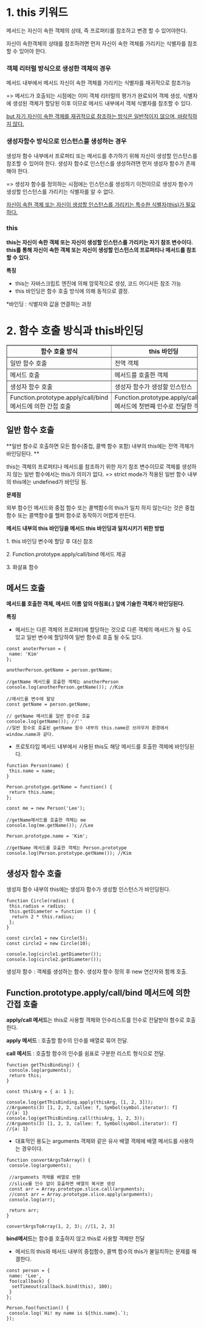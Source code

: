 # 1\. this 키워드

메서드는 자신이 속한 객체의 상태, 즉 프로퍼티를 참조하고 변경 할 수 있어야한다.

자신이 속한객체의 상태를 참조하려면 먼저 자신이 속한 객체를 가리키는 식별자를 참조할 수 있어야 한다.

### 객체 리터럴 방식으로 생성한 객체의 경우 

메서드 내부에서 메서드 자신이 속한 객체를 가리키는 식별자를 재귀적으로 참조가능

\=> 메서드가 호출되는 시점에는 이미 객체 리터럴의 평가가 완료되어 객체 생성, 식별자에 생성된 객체가 할당된 이후 이므로 메서드 내부에서 객체 식별자를 참조할 수 있다.

<u>but 자기 자신이 속한 객체를 재귀적으로 참조하는 방식은 일반적이지 않으며, 바람직하지 않다.</u>

### 생성자함수 방식으로 인스턴스를 생성하는 경우

생성자 함수 내부에서 프로퍼티 또는 메서드를 추가하기 위해 자신이 생성할 인스턴스를 참조할 수 있어야 한다. 생성자 함수로 인스턴스를 생성하려면 먼저 생성자 함수가 존재해야 한다.

\=> 생성자 함수를 정의하는 시점에는 인스턴스를 생성하기 이전이므로 생성자 함수가 생성할 인스턴스를 가리키는 식별자를 알 수 없다.

<u>자신이 속한 객체 또는 자신이 생성할 인스턴스를 가리키는 특수한 식별자(this)가 필요하다.</u>

### this

**this는 자신이 속한 객체 또는 자신이 생성할 인스턴스를 가리키는 자기 참조 변수이다. this를 통해 자신이 속한 객체 또는 자신이 생성할 인스턴스의 프로퍼티나 메서드를 참조 할 수 있다.**

**특징**

- this는 자바스크립트 엔진에 의해 암묵적으로 생성, 코드 어디서든 참조 가능
- this 바인딩은 함수 호출 방식에 의해 동적으로 결정.

\*바인딩 : 식별자와 값을 연결하는 과정

# 2\. 함수 호출 방식과 this바인딩

<table style="border-collapse: collapse; width: 100%;" border="1" data-ke-align="alignLeft"><tbody><tr><td style="width: 50%; text-align: center;"><b>함수 호출 방식</b></td><td style="width: 50%; text-align: center;"><b>this 바인딩</b></td></tr><tr><td style="width: 50%;">일반 함수 호출</td><td style="width: 50%;">전역 객체&nbsp;</td></tr><tr><td style="width: 50%;">메서드 호출</td><td style="width: 50%;">메서드를 호출한 객체</td></tr><tr><td style="width: 50%;">생성자 함수 호출</td><td style="width: 50%;">생성자 함수가 생성할 인스턴스</td></tr><tr><td style="width: 50%;">Function.prototype.apply/call/bind 메서드에 의한 간접 호출</td><td style="width: 50%;">Function.prototype.apply/call/bind 메서드에 첫번째 인수로 전달한 객체</td></tr></tbody></table>

## 일반 함수 호출

**일반 함수로 호출하면 모든 함수(중첩, 콜백 함수 포함) 내부의 this에는 전역 객체가 바인딩된다. **

this는 객체의 프로퍼티나 메서드를 참조하기 위한 자기 참조 변수이므로 객체를 생성하지 않는 일반 함수에서는 this가 의미가 없다. => strict mode가 적용된 일반 함수 내부의 this에는 undefined가 바인딩 됨.

**문제점**

외부 함수인 메서드와 중접 함수 또는 콜백함수의 this가 일치 하지 않는다는 것은 중첩 함수 또는 콜백함수를 헬퍼 함수로 동작하기 어렵게 만든다.

**메서드 내부의 this 바인딩을 메서드 this 바인딩과 일치시키기 위한 방법**

1\. this 바인딩 변수에 할당 후 대신 참조

2\. Function.prototype.apply/call/bind 메서드 제공

3\. 화살표 함수

## 메서드 호출

**메서드를 호출한 객체, 메서드 이름 앞의 마침표(.) 앞에 기술한 객체가 바인딩된다.**

**특징**

- 메서드는 다른 객체의 프로퍼티에 할당하는 것으로 다른 객체의 메서드가 될 수도 있고 일반 변수에 할당하여 일반 함수로 호출 될 수도 있다.

```
const anoterPerson = {
 name: 'Kim'
};

anotherPerson.getName = person.getName;

//getName 메서드를 호출한 객체는 anotherPerson
console.log(anotherPerson.getName()); //Kim

//메서드를 변수에 할당
const getName = person.getName;

// getName 메서드를 일반 함수로 호출
console.log(getName()); //''
//일반 함수로 호출된 getName 함수 내부의 this.name은 브라우저 환경에서 window.name과 같다.
```

- 프로토타입 메서드 내부에서 사용된 this도 해당 메서드를 호출한 객체에 바인딩된다.

```
function Person(name) {
 this.name = name;
}

Person.prototype.getName = function() {
 return this.name;
};

const me = new Person('Lee');

//getName메서드를 호출한 객체는 me
console.log(me.getName()); //Lee

Person.prototype.name = 'Kim';

//getName 메서드를 호출한 객체는 Person.prototype
console.log(Person.prototype.getName()); //Kim
```

## 생성자 함수 호출

생성자 함수 내부의 this에는 생성자 함수가 생성할 인스턴스가 바인딩된다.

```
function Circle(radius) {
 this.radius = radius;
 this.getDiameter = function () {
  return 2 * this.radius;
 };
}

const circle1 = new Circle(5);
const circle2 = new Circle(10);

console.log(circle1.getDiameter());
console.log(circle2.getDiameter());
```

생성자 함수 : 객체를 생성하는 함수. 생성자 함수 정의 후 new 연산자와 함께 호출.

## Function.prototype.apply/call/bind 메서드에 의한 간접 호출

**apply/call 메서드**는 this로 사용할 객체와 인수리스트를 인수로 전달받아 함수로 호출한다.

**apply 메서드** : 호출할 함수의 인수를 배열로 묶어 전달.

**call 메서드** : 호출할 함수의 인수를 쉼표로 구분한 리스트 형식으로 전달.

```
function getThisBinding() {
 console.log(arguments);
 return this;
}

const thisArg = { a: 1 };

console.log(getThisBinding.apply(thisArg, [1, 2, 3]));
//Arguments(3) [1, 2, 3, callee: f, Symbol(symbol.iterator): f]
//{a: 1}
console.log(getThisBinding.call(thisArg, 1, 2, 3));
//Arguments(3) [1, 2, 3, callee: f, Symbol(symbol.iterator): f]
//{a: 1}
```

- 대표적인 용도는 arguments 객체와 같은 유사 배열 객체에 배열 메서드를 사용하는 경우이다.

```
function convertArgsToArray() {
 console.log(arguments);

 //argumnets 객체를 배열로 반환
 //slice를 인수 없이 호출하면 배열의 복사본 생성
 const arr = Array.prototype.slice.call(arguments);
 //const arr = Array.prototype.slice.apply(arguments);
 console.log(arr);

 return arr;
}

convertArgsToArray(1, 2, 3); //[1, 2, 3]
```

**bind메서드**는 함수를 호출하지 않고 this로 사용할 객체만 전달

- 메서드의 this와 메서드 내부의 중첩함수, 콜백 함수의 this가 불일치하는 문제를 해결한다.

```
const person = {
 name: 'Lee',
 foo(callback) {
  setTimeout(callback.bind(this), 100);
 }
};

Person.foo(function() {
 console.log(`Hi! my name is ${this.name}.`);
});
```
